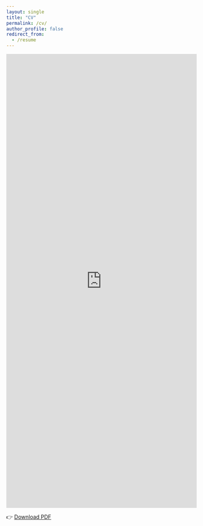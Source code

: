 ```yaml
---
layout: single
title: "CV"
permalink: /cv/
author_profile: false
redirect_from:
  - /resume
---
```



<iframe src="https://www.dropbox.com/scl/fi/tvztl01388f37ll79lpdl/CV_Touw.pdf?rlkey=c071x86y8qglfyxdfdk0feasv&st=i7k1ne7e&raw=1" 
        width="100%" 
        height="1200px" 
        style="border: none;">
</iframe>

<p style="margin-top: 1em;">
  👉 <a href="https://www.dropbox.com/scl/fi/tvztl01388f37ll79lpdl/CV_Touw.pdf?rlkey=c071x86y8qglfyxdfdk0feasv&st=i7k1ne7e&raw=1" target="_blank">Download PDF</a>
</p>